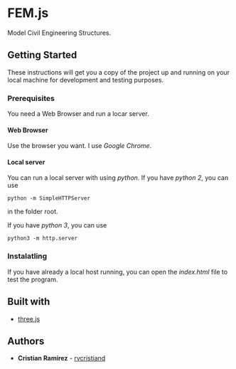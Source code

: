 # FEM.js
Model Civil Engineering Structures.

## Getting Started
These instructions will get you a copy of the project up and running on your local machine for development and testing purposes.

### Prerequisites
You need a Web Browser and run a locar server.

#### Web Browser
Use the browser you want. I use _Google Chrome_.

#### Local server
You can run a local server with using _python_. If you have _python 2_, you can use
```
python -m SimpleHTTPServer
```
in the folder root.

If you have _python 3_, you can use
```
python3 -m http.server
```

### Instalatling
If you have already a local host running, you can open the _index.html_ file to test the program.

## Built with
* [three.js](https://threejs.org/)

## Authors
* **Cristian Ramirez** - [rvcristiand](https://scienti.minciencias.gov.co/cvlac/visualizador/generarCurriculoCv.do?cod_rh=0000122390)


